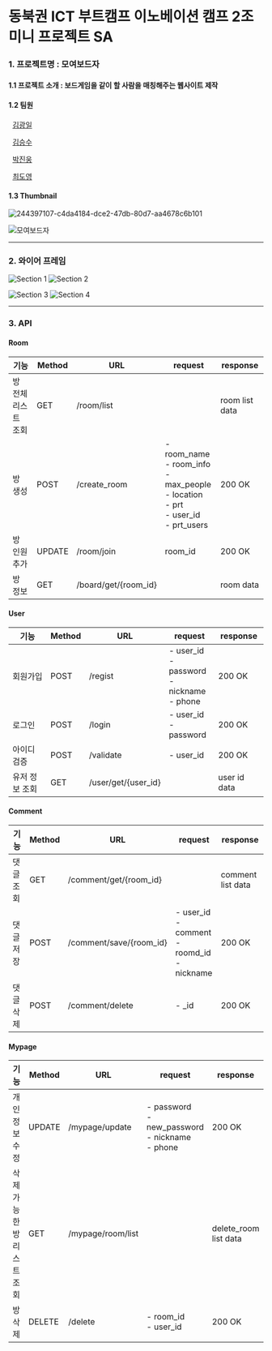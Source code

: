 # 동북권 ICT 부트캠프 이노베이션 캠프 2조 미니 프로젝트 SA


### 1. 프로젝트명 : 모여보드자

#### 1.1 프로젝트 소개 : 보드게임을 같이 할 사람을 매칭해주는 웹사이트 제작

#### 1.2 팀원

  [김광일](https://github.com/kki4504)

  [김승수](https://github.com/kss123456789)

  [박진웅](https://github.com/hamonia777)

  [최도영](https://github.com/mabyoungg)

#### 1.3 Thumbnail
![244397107-c4da4184-dce2-47db-80d7-aa4678c6b101](https://github.com/inno2team/inno2team/assets/131260371/a0bd98c9-b43f-4664-a657-3d3bb0f4d59d)

![모여보드자](https://github.com/inno2team/inno2team/assets/131260371/c97388b2-45a4-49b6-a78d-76ece27f8e94)

---
### 2. 와이어 프레임
![Section 1](https://github.com/inno2team/inno2team/assets/131260371/333a8ee7-89bd-4bf0-adbf-7dd174c2b9c0)
![Section 2](https://github.com/inno2team/inno2team/assets/131260371/145d8982-99de-4800-b89c-653e636c5eeb)

![Section 3](https://github.com/inno2team/inno2team/assets/131260371/f8dff0bc-393b-42b3-bc45-5b01e61bdc7b)
![Section 4](https://github.com/inno2team/inno2team/assets/131260371/6816d520-8166-4ec7-bf13-d5e2b97d92ab)

---
### 3. API

#### Room

| 기능                | Method      | URL                | request                                                                                                    | response       |
| ------------------- | ----------- | ----------------- | ----------------------------------------------------------------------------------------------------------  | -------------- |
| 방 전체 리스트 조회 | GET          |/room/list           |                                                                                                           | room list data |
| 방 생성             | POST        |/create_room         | - room_name<br/>- room_info<br/>- max_people<br/>- location <br/> - prt <br/> - user_id <br/> - prt_users | 200 OK    |
| 방 인원 추가        | UPDATE       |/room/join           | room_id                                                                                               | 200 OK   |
| 방 정보             | GET         |/board/get/{room_id} |                                                                                                     | room data      |

#### User

| 기능      | Method      | URL | request                                                            | response |
| --------- | ----------- | --- | ----------------------------------------------------------------- | -------- |
| 회원가입  | POST        |/regist | - user_id <br/>- password<br/> - nickname<br/> - phone      | 200 OK   |
| 로그인    | POST         |/login | - user_id<br/> - password                                   | 200 OK   |
| 아이디 검증| POST        |/validate | - user_id                                               | 200 OK   |
| 유저 정보 조회| GET      |/user/get/{user_id} |                                              | user id data |


#### Comment

| 기능      | Method      | URL                     | request                                                        | response |
| --------- | ----------- | ---------------------- | -------------------------------------------------------------- | -------- |
| 댓글 조회 | GET           |/comment/get/{room_id} |                                                                |  comment list data  |
| 댓글 저장 | POST          |/comment/save/{room_id} | - user_id <br/> - comment <br/> - roomd_id <br/> - nickname   | 200 OK   |
| 댓글 삭제  | POST          |/comment/delete       | - _id                                                          | 200 OK   |


#### Mypage

| 기능                      | Method      | URL                     | request                                                           | response                  |
| ---------                 | ----------- | ---------------------- | --------------------------------------------------------------     | --------                  |
| 개인정보 수정              | UPDATE       |/mypage/update         |   - password <br> - new_password <br> - nickname <br> - phone       |  200 OK                   |
| 삭제 가능한 방 리스트 조회  | GET          |/mypage/room/list      |                                                                     | delete_room list data   |
| 방 삭제                   | DELETE       |/delete                | - room_id<br/>- user_id                                              | 200 OK                 |
